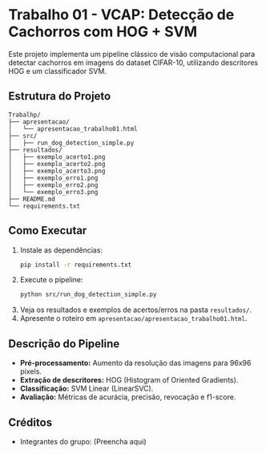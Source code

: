 # Trabalho 01 - VCAP: Detecção de Cachorros com HOG + SVM

Este projeto implementa um pipeline clássico de visão computacional para detectar cachorros em imagens do dataset CIFAR-10, utilizando descritores HOG e um classificador SVM.

## Estrutura do Projeto

```
Trabalhp/
├── apresentacao/
│   └── apresentacao_trabalho01.html
├── src/
│   ├── run_dog_detection_simple.py
├── resultados/
│   ├── exemplo_acerto1.png
│   ├── exemplo_acerto2.png
│   ├── exemplo_acerto3.png
│   ├── exemplo_erro1.png
│   ├── exemplo_erro2.png
│   └── exemplo_erro3.png
├── README.md
└── requirements.txt
```

## Como Executar

1. Instale as dependências:
   ```bash
   pip install -r requirements.txt
   ```
2. Execute o pipeline:
   ```bash
   python src/run_dog_detection_simple.py
   ```
3. Veja os resultados e exemplos de acertos/erros na pasta `resultados/`.
4. Apresente o roteiro em `apresentacao/apresentacao_trabalho01.html`.

## Descrição do Pipeline
- **Pré-processamento:** Aumento da resolução das imagens para 96x96 pixels.
- **Extração de descritores:** HOG (Histogram of Oriented Gradients).
- **Classificação:** SVM Linear (LinearSVC).
- **Avaliação:** Métricas de acurácia, precisão, revocação e f1-score.

## Créditos
- Integrantes do grupo: (Preencha aqui) 
